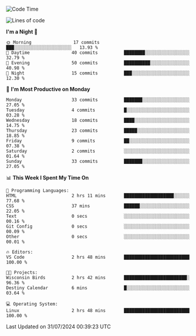 <!--START_SECTION:waka-->
![Code Time](http://img.shields.io/badge/Code%20Time-205%20hrs%2035%20mins-blue)

![Lines of code](https://img.shields.io/badge/From%20Hello%20World%20I%27ve%20Written-15.7%20thousand%20lines%20of%20code-blue)

**I'm a Night 🦉** 

```text
🌞 Morning                17 commits          ███░░░░░░░░░░░░░░░░░░░░░░   13.93 % 
🌆 Daytime                40 commits          ████████░░░░░░░░░░░░░░░░░   32.79 % 
🌃 Evening                50 commits          ██████████░░░░░░░░░░░░░░░   40.98 % 
🌙 Night                  15 commits          ███░░░░░░░░░░░░░░░░░░░░░░   12.30 % 
```
📅 **I'm Most Productive on Monday** 

```text
Monday                   33 commits          ███████░░░░░░░░░░░░░░░░░░   27.05 % 
Tuesday                  4 commits           █░░░░░░░░░░░░░░░░░░░░░░░░   03.28 % 
Wednesday                18 commits          ████░░░░░░░░░░░░░░░░░░░░░   14.75 % 
Thursday                 23 commits          █████░░░░░░░░░░░░░░░░░░░░   18.85 % 
Friday                   9 commits           ██░░░░░░░░░░░░░░░░░░░░░░░   07.38 % 
Saturday                 2 commits           ░░░░░░░░░░░░░░░░░░░░░░░░░   01.64 % 
Sunday                   33 commits          ███████░░░░░░░░░░░░░░░░░░   27.05 % 
```


📊 **This Week I Spent My Time On** 

```text
💬 Programming Languages: 
HTML                     2 hrs 11 mins       ███████████████████░░░░░░   77.68 % 
CSS                      37 mins             ██████░░░░░░░░░░░░░░░░░░░   22.05 % 
Text                     0 secs              ░░░░░░░░░░░░░░░░░░░░░░░░░   00.16 % 
Git Config               0 secs              ░░░░░░░░░░░░░░░░░░░░░░░░░   00.09 % 
Other                    0 secs              ░░░░░░░░░░░░░░░░░░░░░░░░░   00.01 % 

🔥 Editors: 
VS Code                  2 hrs 48 mins       █████████████████████████   100.00 % 

🐱‍💻 Projects: 
Wisconsin Birds          2 hrs 42 mins       ████████████████████████░   96.36 % 
Destiny Calendar         6 mins              █░░░░░░░░░░░░░░░░░░░░░░░░   03.64 % 

💻 Operating System: 
Linux                    2 hrs 48 mins       █████████████████████████   100.00 % 
```


 Last Updated on 31/07/2024 00:39:23 UTC
<!--END_SECTION:waka-->
